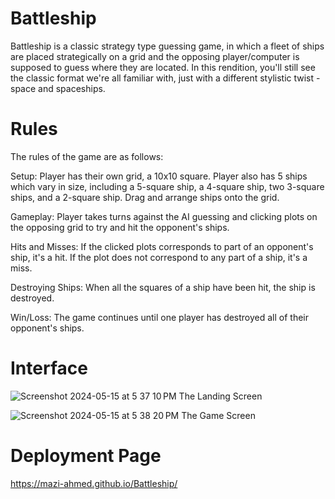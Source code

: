 # Battleship

Battleship is a classic strategy type guessing game, in which a fleet of ships are placed strategically on a grid and the opposing player/computer is supposed to guess where they are located. In this rendition, you'll still see the classic format we're all familiar with, just with a different stylistic twist - space and spaceships.

# Rules

The rules of the game are as follows: 

Setup: Player has their own grid, a 10x10 square. Player also has 5 ships which vary in size, including a 5-square ship, a 4-square ship, two 3-square ships, and a 2-square ship. Drag and arrange ships onto the grid.

Gameplay: Player takes turns against the AI guessing and clicking plots on the opposing grid to try and hit the opponent's ships. 

Hits and Misses: If the clicked plots corresponds to part of an opponent's ship, it's a hit. If the plot does not correspond to any part of a ship, it's a miss.

Destroying Ships: When all the squares of a ship have been hit, the ship is destroyed. 

Win/Loss: The game continues until one player has destroyed all of their opponent's ships. 

# Interface

![Screenshot 2024-05-15 at 5 37 10 PM](https://github.com/Mazi-Ahmed/Battleship/assets/167652626/07afc3b2-9647-4913-9aee-2af4ab6e3c11)
The Landing Screen

![Screenshot 2024-05-15 at 5 38 20 PM](https://github.com/Mazi-Ahmed/Battleship/assets/167652626/2b8944ab-3b20-4f8f-82de-ec7ebff79c5a)
The Game Screen

# Deployment Page

https://mazi-ahmed.github.io/Battleship/
